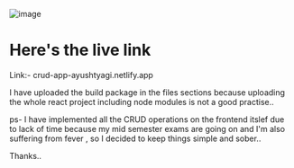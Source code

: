 
![image](https://user-images.githubusercontent.com/86391985/215262939-7008e73b-7f8a-4dab-af15-8f368089c989.png)

# Here's the live link

Link:- crud-app-ayushtyagi.netlify.app

I have uploaded the build package in the files sections because uploading the whole react project including node modules is not a good practise..

ps- I have implemented all the CRUD operations on the frontend itslef due to lack of time because my mid semester exams are going on and I'm also suffering from fever , so I decided to keep things simple and sober.. 

Thanks..
